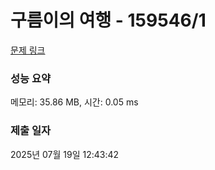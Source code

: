 # 구름이의 여행 - 159546/1 

[문제 링크](https://level.goorm.io/exam/159546/%EA%B5%AC%EB%A6%84%EC%9D%B4%EC%9D%98-%EC%97%AC%ED%96%89/quiz/1) 

### 성능 요약

메모리: 35.86 MB, 시간: 0.05 ms

### 제출 일자

2025년 07월 19일 12:43:42

